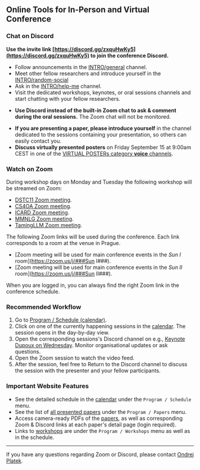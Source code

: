 ## Online Tools for In-Person and Virtual Conference

### Chat on Discord

**Use the invite link [https://discord.gg/zxquHwKy5](https://discord.gg/zxquHwKy5) to join the conference Discord.**

- Follow announcements in the [INTRO/general](https://discord.com/channels/###--general###) channel.
- Meet other fellow researchers and introduce yourself in the [INTRO/random-social](https://discord.com/channels/1112733937828102206/1146806529492787220)
- Ask in the [INTRO/help-me](https://discord.com/channels/###--help-me###) channel.
- Visit the dedicated workshops, keynotes, or oral sessions channels and start chatting with your fellow researchers.
* **Use Discord instead of the built-in Zoom chat to ask & comment during the oral sessions.** The Zoom chat will not be monitored.
- **If you are presenting a paper, please introduce yourself** in the channel dedicated to the sessions containing your presentation, so others can easily contact you.
- **Discuss virtually presented posters** on Friday September 15 at 9:00am CEST in one of the [VIRTUAL POSTERs category **voice** channels](https://discord.com/channels/###virtualpostersession###).


### Watch on Zoom

During workshop days on Monday and Tuesday the following workshop will be streamed on Zoom:
- [DSTC11 Zoom meeting](https://zoom.us/j/###DSTC11###).
- [CS4OA Zoom meeting](https://zoom.us/j/###CS4OA###).
- [ICARD Zoom meeting](https://zoom.us/j/###ICARD###).
- [MMNLG Zoom meeting](https://zoom.us/j/###MMNLG###).
- [TamingLLM Zoom meeting](https://zoom.us/j/###TamingLLM###).

The following Zoom links will be used during the conference. Each link corresponds to a room at the venue in Prague.

- [Zoom meeting will be used for main conference events in the _Sun I_ room](https://zoom.us/j/###Sun I###).
- [Zoom meeting will be used for main conference events in the _Sun II_ room](https://zoom.us/j/###Sun II###).

When you are logged in, you can always find the right Zoom link in the conference schedule.

### Recommended Workflow

1. Go to [Program / Schedule (calendar)](/calendar.html).
2. Click on one of the currently happening sessions in the [calendar](/calendar.html). The session opens in the day-by-day view.
3. Open the corresponding sessions's Discord channel on e.g., [Keynote Dupoux on Wednesday](https://sigdialinlg2023.github.io/calendar.html#tab-Wednesday). Monitor organisational updates or ask questions.
4. Open the Zoom session to watch the video feed.
5. After the session, feel free to Return to the Discord channel to discuss the session with the presenter and your fellow participants.


### Important Website Features 

- See the detailed schedule in the [calendar](/calendar.html) under the `Program / Schedule` menu.
- See the list of [all presented papers](/papers.html) under the `Program / Papers` menu. 
- Access camera-ready PDFs of the [papers](/papers.html), as well as corresponding Zoom & Discord links at each paper's detail page (login required). 
- Links to [workshops](/workshops.html) are under the `Program / Workshops` menu as well as in the schedule.

---

If you have any questions regarding Zoom or Discord, please contact <a href="https://ufal.mff.cuni.cz/ondrej-platek">Ondrej Platek</a>.
